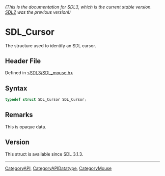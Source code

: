 ###### (This is the documentation for SDL3, which is the current stable version. [SDL2](https://wiki.libsdl.org/SDL2/) was the previous version!)
# SDL_Cursor

The structure used to identify an SDL cursor.

## Header File

Defined in [<SDL3/SDL_mouse.h>](https://github.com/libsdl-org/SDL/blob/main/include/SDL3/SDL_mouse.h)

## Syntax

```c
typedef struct SDL_Cursor SDL_Cursor;
```

## Remarks

This is opaque data.

## Version

This struct is available since SDL 3.1.3.

----
[CategoryAPI](CategoryAPI), [CategoryAPIDatatype](CategoryAPIDatatype), [CategoryMouse](CategoryMouse)

